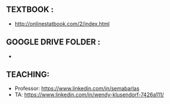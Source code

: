 
## TEXTBOOK : 
- http://onlinestatbook.com/2/index.html 

## GOOGLE DRIVE FOLDER : 
- 

## TEACHING: 
- Professor: https://www.linkedin.com/in/semabarlas 
- TA: https://www.linkedin.com/in/wendy-klusendorf-7426a111/
